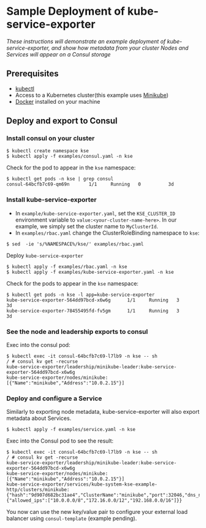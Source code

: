 # Sample Deployment of kube-service-exporter
*These instructions will demonstrate an example deployment of kube-service-exporter, and show how metadata from your cluster Nodes and Services will appear on a Consul storage*


## Prerequisites

- [kubectl](https://kubernetes.io/docs/tasks/tools/install-kubectl/)
- Access to a Kubernetes cluster(this example uses [Minikube](https://github.com/kubernetes/minikube))
- [Docker](https://docs.docker.com/install/) installed on your machine

## Deploy and export to Consul

### Install consul on your cluster

```
$ kubectl create namespace kse
$ kubectl apply -f examples/consul.yaml -n kse
```

Check for the pod to appear in the `kse` namespace:

```
$ kubectl get pods -n kse | grep consul
consul-64bcfb7c69-qm69n       1/1     Running   0          3d
```

### Install kube-service-exporter

- In `example/kube-service-exporter.yaml`, set the `KSE_CLUSTER_ID` environment variable to `value:<your-cluster-name-here>`. In our example, we simply set the cluster name to `MyClusterId`.
- In `examples/rbac.yaml` change the ClusterRoleBinding namespace to `kse`:

```
$ sed  -ie 's/%NAMESPACE%/kse/' examples/rbac.yaml
```

Deploy `kube-service-exporter`

```
$ kubectl apply -f examples/rbac.yaml -n kse
$ kubectl apply -f examples/kube-service-exporter.yaml -n kse
```

Check for the pods to appear in the `kse` namespace:

```
$ kubectl get pods -n kse -l app=kube-service-exporter
kube-service-exporter-564dd97bcd-x6w6g      1/1     Running   3          3d
kube-service-exporter-78455495fd-fv5gm      1/1     Running   3          3d
```

### See the node and leadership exports to consul

Exec into the consul pod:
```
$ kubectl exec -it consul-64bcfb7c69-l7lb9 -n kse -- sh
/ # consul kv get -recurse
kube-service-exporter/leadership/minikube-leader:kube-service-exporter-564dd97bcd-x6w6g
kube-service-exporter/nodes/minikube:[{"Name":"minikube","Address":"10.0.2.15"}]
```

### Deploy and configure a Service

Similarly to exporting node metadata, kube-service-exporter will also export metadata about Services.

```
$ kubectl apply -f examples/service.yaml -n kse
```

Exec into the Consul pod to see the result:

```
$ kubectl exec -it consul-64bcfb7c69-l7lb9 -n kse -- sh
/ # consul kv get -recurse
kube-service-exporter/leadership/minikube-leader:kube-service-exporter-564dd97bcd-x6w6g
kube-service-exporter/nodes/minikube:[{"Name":"minikube","Address":"10.0.2.15"}]
kube-service-exporter/services/kube-system-kse-example-http/clusters/minikube:{"hash":"9d907d682bc31ae4","ClusterName":"minikube","port":32046,"dns_name":"examplecluster.example.net","health_check_path":"","health_check_port":32046,"backend_protocol":"http","proxy_protocol":false,"load_balancer_class":"internal","load_balancer_listen_port":0,"custom_attrs":{"allowed_ips":["10.0.0.0/8","172.16.0.0/12","192.168.0.0/16"]}}
```

You now can use the new key/value pair to configure your external load balancer using `consul-template` (example pending).


